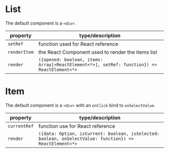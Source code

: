 # List

The default component is a `<div>`.

| property     | type/description                                                                           |
|--------------|--------------------------------------------------------------------------------------------|
| `setRef`     | function used for React reference                                                          |
| `renderItem` | the React Component used to render the items list                                          |
| `render`     | `({opened: boolean, items: Array[<ReactElement<*>], setRef: function}) => ReactElement<*>` |


# Item

The default component is a `<div>` with an `onClick` bind to `onSelectValue`.

| property     | type/description                                                                                        |
|--------------|---------------------------------------------------------------------------------------------------------|
| `currentRef` | function use for React reference                                                                        |
| `render`     | `({data: Option, isCurrent: boolean, isSelected: boolean, onSelectValue: function}) => ReactElement<*>` |